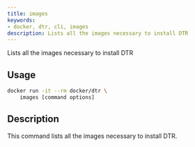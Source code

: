 ```yaml
---
title: images
keywords:
- docker, dtr, cli, images
description: Lists all the images necessary to install DTR
---
```


Lists all the images necessary to install DTR

## Usage

```bash
docker run -it --rm docker/dtr \
    images [command options]
```

## Description


This command lists all the images necessary to install DTR.




